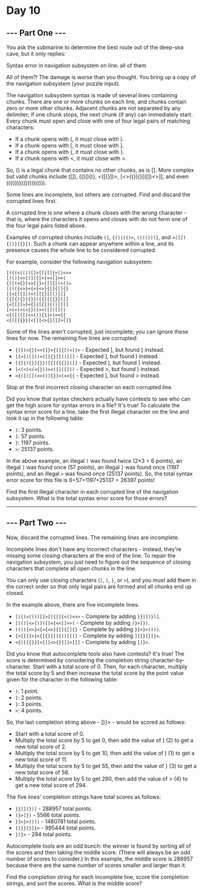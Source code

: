 # Day 10

## --- Part One ---
You ask the submarine to determine the best route out of the deep-sea cave, but it only replies:

Syntax error in navigation subsystem on line: all of them

All of them?! The damage is worse than you thought. You bring up a copy of the navigation subsystem (your puzzle input).

The navigation subsystem syntax is made of several lines containing chunks. There are one or more chunks on each line, and chunks contain zero or more other chunks. Adjacent chunks are not separated by any delimiter; if one chunk stops, the next chunk (if any) can immediately start. Every chunk must open and close with one of four legal pairs of matching characters:

  - If a chunk opens with (, it must close with ).
  - If a chunk opens with [, it must close with ].
  - If a chunk opens with {, it must close with }.
  - If a chunk opens with <, it must close with >.

So, () is a legal chunk that contains no other chunks, as is []. More complex but valid chunks include ([]), {()()()}, <([{}])>, [<>({}){}[([])<>]], and even (((((((((()))))))))).

Some lines are incomplete, but others are corrupted. Find and discard the corrupted lines first.

A corrupted line is one where a chunk closes with the wrong character - that is, where the characters it opens and closes with do not form one of the four legal pairs listed above.

Examples of corrupted chunks include `(]`, `{()()()>`, `(((()))}`, and `<([]){()}[{}])`. Such a chunk can appear anywhere within a line, and its presence causes the whole line to be considered corrupted.

For example, consider the following navigation subsystem:

    [({(<(())[]>[[{[]{<()<>>
    [(()[<>])]({[<{<<[]>>(
    {([(<{}[<>[]}>{[]{[(<()>
    (((({<>}<{<{<>}{[]{[]{}
    [[<[([]))<([[{}[[()]]]
    [{[{({}]{}}([{[{{{}}([]
    {<[[]]>}<{[{[{[]{()[[[]
    [<(<(<(<{}))><([]([]()
    <{([([[(<>()){}]>(<<{{
    <{([{{}}[<[[[<>{}]]]>[]]

Some of the lines aren't corrupted, just incomplete; you can ignore these lines for now. The remaining five lines are corrupted:

  - `{([(<{}[<>[]}>{[]{[(<()>` - Expected ], but found } instead.
  - `[[<[([]))<([[{}[[()]]]` - Expected ], but found ) instead.
  - `[{[{({}]{}}([{[{{{}}([]` - Expected ), but found ] instead.
  - `[<(<(<(<{}))><([]([]()` - Expected >, but found ) instead.
  - `<{([([[(<>()){}]>(<<{{` - Expected ], but found > instead.

Stop at the first incorrect closing character on each corrupted line.

Did you know that syntax checkers actually have contests to see who can get the high score for syntax errors in a file? It's true! To calculate the syntax error score for a line, take the first illegal character on the line and look it up in the following table:

  - `)`: 3 points.
  - `]`: 57 points.
  - `}`: 1197 points.
  - `>`: 25137 points.

In the above example, an illegal `)` was found twice (2*3 = 6 points), an illegal `]` was found once (57 points), an illegal `}` was found once (1197 points), and an illegal `>` was found once (25137 points). So, the total syntax error score for this file is 6+57+1197+25137 = 26397 points!

Find the first illegal character in each corrupted line of the navigation subsystem. What is the total syntax error score for those errors?

---

## --- Part Two ---
Now, discard the corrupted lines. The remaining lines are incomplete.

Incomplete lines don't have any incorrect characters - instead, they're missing some closing characters at the end of the line. To repair the navigation subsystem, you just need to figure out the sequence of closing characters that complete all open chunks in the line.

You can only use closing characters (`)`, `]`, `}`, or `>`), and you must add them in the correct order so that only legal pairs are formed and all chunks end up closed.

In the example above, there are five incomplete lines:

  - `[({(<(())[]>[[{[]{<()<>>` - Complete by adding `}}]])})]`.
  - `[(()[<>])]({[<{<<[]>>(` - Complete by adding `)}>]})`.
  - `(((({<>}<{<{<>}{[]{[]{}` - Complete by adding `}}>}>))))`.
  - `{<[[]]>}<{[{[{[]{()[[[]` - Complete by adding `]]}}]}]}>`.
  - `<{([{{}}[<[[[<>{}]]]>[]]` - Complete by adding `])}>`.

Did you know that autocomplete tools also have contests? It's true! The score is determined by considering the completion string character-by-character. Start with a total score of 0. Then, for each character, multiply the total score by 5 and then increase the total score by the point value given for the character in the following table:

  - `)`: 1 point.
  - `]`: 2 points.
  - `}`: 3 points.
  - `>`: 4 points.

So, the last completion string above - ])}> - would be scored as follows:

  - Start with a total score of 0.
  - Multiply the total score by 5 to get 0, then add the value of ] (2) to get a new total score of 2.
  - Multiply the total score by 5 to get 10, then add the value of ) (1) to get a new total score of 11.
  - Multiply the total score by 5 to get 55, then add the value of } (3) to get a new total score of 58.
  - Multiply the total score by 5 to get 290, then add the value of > (4) to get a new total score of 294.

The five lines' completion strings have total scores as follows:

  - `}}]])})]` - 288957 total points.
  - `)}>]})` - 5566 total points.
  - `}}>}>))))` - 1480781 total points.
  - `]]}}]}]}>` - 995444 total points.
  - `])}>` - 294 total points.

Autocomplete tools are an odd bunch: the winner is found by sorting all of the scores and then taking the middle score. (There will always be an odd number of scores to consider.) In this example, the middle score is 288957 because there are the same number of scores smaller and larger than it.

Find the completion string for each incomplete line, score the completion strings, and sort the scores. What is the middle score?
